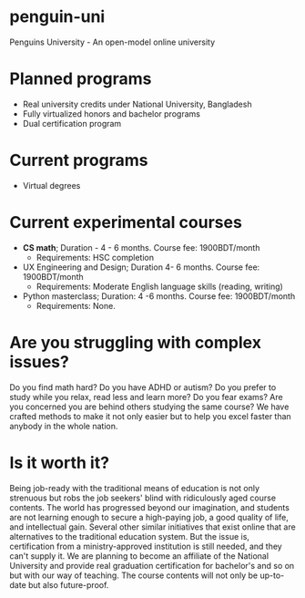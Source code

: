# penguin-uni
Penguins University - An open-model online university

# Planned programs
- Real university credits under National University, Bangladesh
- Fully virtualized honors and bachelor programs
- Dual certification program

# Current programs
- Virtual degrees

# Current experimental courses
- **CS math**; Duration - 4 - 6 months. Course fee: 1900BDT/month
  - Requirements: HSC completion
- UX Engineering and Design; Duration 4- 6 months. Course fee: 1900BDT/month
  - Requirements: Moderate English language skills (reading, writing)
- Python masterclass; Duration: 4 -6 months. Course fee: 1900BDT/month
  - Requirements: None.

# Are you struggling with complex issues?
Do you find math hard? Do you have ADHD or autism? Do you prefer to study while you relax, read less and learn more? Do you fear exams?
Are you concerned you are behind others studying the same course? 
We have crafted methods to make it not only easier but to help you excel faster than anybody in the whole nation. 

# Is it worth it?
Being job-ready with the traditional means of education is not only strenuous but robs the job seekers' blind with ridiculously aged course contents.
The world has progressed beyond our imagination, and students are not learning enough to secure a high-paying job, a good quality of life, and intellectual gain. 
Several other similar initiatives that exist online that are alternatives to the traditional education system. But the issue is, certification from a ministry-approved institution
is still needed, and they can't supply it. We are planning to become an affiliate of the National University and provide real graduation certification for bachelor's and so on
but with our way of teaching. The course contents will not only be up-to-date but also future-proof.
